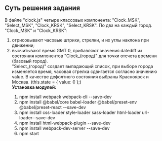 ## Суть решения задания
В файле "clock.js" четыре классовых компонента: "Clock_MSK", "Select_MSK", "Clock_KRSK", "Select_KRSK". По два на каждый город.
<br>
"Clock_MSK" и "Clock_KRSK":
<br>
<ol>
      <li>отрисовывают часовые штрихи, стрелки, и их углы наклона при движении;</li>
      <li>высчитывают время GMT 0, прибавляют значения datediff из состояния компонентов "Clock_(город)" для точки отсчета времени (базовый город).</li>
"Select_(город)" создает выпадающий список, при выборе города изменяется время, часовая стрелка сдвигается согласно значению value.
В качестве дефолтного состояния выбраны Красноярск и Москва.
(this.state = {
      value: 0
    };)
<br>
<b>Установка модулей:</b>
<br>
<ol>
      <li>npm install webpack webpack-cli --save-dev</li>
      <li>npm install @babel/core babel-loader @babel/preset-env @babel/preset-react --save-dev</li>
      <li>npm install css-loader style-loader sass-loader html-loader url-loader--save-dev</li>
      <li>npm install html-webpack-plugin --save-dev</li>
      <li>npm install webpack-dev-server --save-dev</li>
      <li>npm start</li>
</ol>
